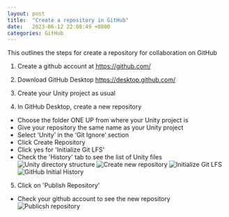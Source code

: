 ```yaml
---
layout: post
title:  "Create a repository in GitHub"
date:   2023-06-12 22:08:49 +0800
categories: GitHub
---
```


This outlines the steps for create a repository for collaboration on GitHub

1. Create a github account at
https://github.com/

2. Download GitHub Desktop
https://desktop.github.com/

3. Create your Unity project as usual

4. In GitHub Desktop, create a new repository
  - Choose the folder ONE UP from where your Unity project is
  - Give your repository the same name as your Unity project
  - Select ‘Unity’ in the ‘Git Ignore’ section
  - Click Create Repository
  - Click yes for 'Initialize Git LFS'
  - Check the 'History' tab to see the list of Unity files
![Unity directory structure](/images/unity-directory-structure.jpg)
![Create new repository](/images/create-new-repository.jpg)
![Initialize Git LFS](/images/initialize-git-lfs.jpg)
![GitHub Initial History](/images/github-initial-history.jpg)

5. Click on 'Publish Repository'
  - Check your github account to see the new repository
![Publicsh repository](/images/publish-repository.jpg)


